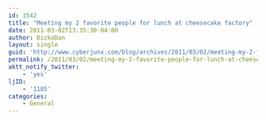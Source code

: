 ```yaml
---
id: 1542
title: "Meeting my 2 favorite people for lunch at cheesecake factory"
date: 2011-03-02T13:35:30-04:00
author: DizkoDan
layout: single
guid: 'http://www.cyberjunx.com/blog/archives/2011/03/02/meeting-my-2-favorite-people-for-lunch-at-cheesecake-factory/'
permalink: /2011/03/02/meeting-my-2-favorite-people-for-lunch-at-cheesecake-factory/
aktt_notify_twitter:
    - 'yes'
ljID:
    - '1185'
categories:
    - General
---
```


<div class="posterous_autopost"></div>